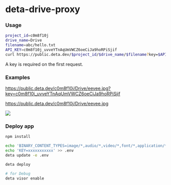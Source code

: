 # deta-drive-proxy

### Usage

```bash
project_id=c0m8f10j
drive_name=Drive
filename=abc/hello.txt
API_KEY=c0m8f10j_uvveYTnAqUmVWCZ6oeCiJa9hoRPiSjif
curl https://public.deta.dev/$project_id/$drive_name/$filename?key=$API_KEY
```

A key is required on the first request.

### Examples

https://public.deta.dev/c0m8f10j/Drive/eevee.jpg?key=c0m8f10j_uvveYTnAqUmVWCZ6oeCiJa9hoRPiSjif

https://public.deta.dev/c0m8f10j/Drive/eevee.jpg

<img src=https://public.deta.dev/c0m8f10j/Drive/eevee.jpg>

### Deploy app

```bash
npm install

echo 'BINARY_CONTENT_TYPES=image/*,audio/*,video/*,font/*,application/*' >> .env
echo 'KEY=xxxxxxxxxxx' >> .env
deta update -e .env

deta deploy

# for Debug
deta visor enable
```
